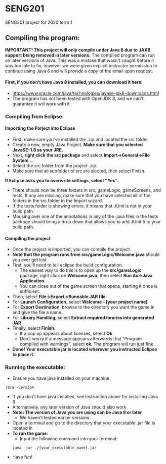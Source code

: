 # SENG201
SENG201 project for 2020 term 1

## Compiling the program:
**IMPORTANT! This project will only compile under Java 8 due to JAXB support being removed in later versions.**
The compiled program can run on later versions of Java.
This was a mistake that wasn't caught before it was too late to fix,
however we were given explicit instructor permission to continue using Java 8 and will provide a copy of the email upon request.

#### First, if you don't have Java 8 installed, you can download it here:
* https://www.oracle.com/java/technologies/javase-jdk8-downloads.html
* The program has not been tested with OpenJDK 8, and we can't guarantee it will work with it.

### Compiling from Eclipse:
#### Importing the Porject into Eclipse
* First, make sure you've installed the .zip and located the src folder
* Create a new, empty Java Project. **Make sure that you selected JavaSE-1.8 as your JRE.**
* Next, **right click the src package** and select **Import->General->File System** ...
* Select the src folder from the project .zip.
* Make sure that all subfolder of src are slected, then select Finish.

**If Eclipse asks you to overwrite settings, select "Yes".**

* There should now be three folders in src, gameLogic, gameScreens, and tests. If any are missing, make sure that you have selected all of the folders in the src folder in the Import wizard.
* If the tests folder is showing errors, it means that JUnit is not in your build path.
* Mousing over one of the annotations in any of the .java files in the tests package should bring a drop down that allows you to add JUnit 5 to your build path.

#### Compiling the project
* Once the project is imported, you can compile the project.
* **Note that the program runs from src/gameLogic/Welcome.java** should you ever get lost
* First, you'll need to tell eclipse the build configuration.
  * The easiest way to do this is to open up the **src/gameLogic** package, right click on **Welcome.java**, then select **Run As->Java Application**.
  * You can close out of the game screen that opens, starting it once is sufficient.
* Then, select **File->Export->Runnable JAR file**
* For **Launch Configuration**, select **Welcome - [your project name]**
* For **Export Destination**, browse to the directory you want the game in and give the file a name.
* For **Library Handling**, select **Extract required ibraries into generated JAR**
* Finally, select **Finish**.
  * If a pop up appears about licenses, select **Ok**
  * Don't worry if a message appears afterwards that "Program compiled with warnings", select **ok**. The program will run just fine.
* **Done! Your executable jar is located wherever you instructed Eclipse to place it.**

### Running the executable:
* Ensure you have java installed on your machine
```
java -version
```
  * If you don't have java installed, see instruction above for installing Java 8
  * Alternatively, any later version of Java should also work
* **Note: The version of Java you are using can be Java 8 or later**
  * We haven't tested earlier versions
* Open a terminal and go to the directory that your executable .jar file is located in
* **To run the game:**
  * Input the following command into your terminal:
  ```
  java -jar ./[your_executable_name].jar
  ```
* Have fun!

